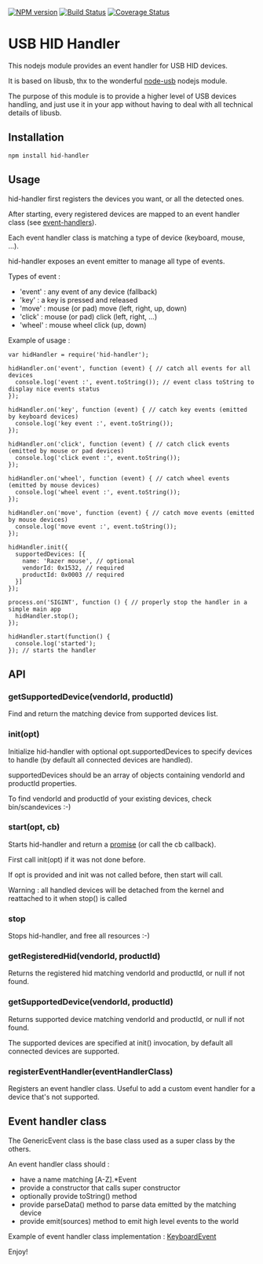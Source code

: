 [![NPM version](https://badge.fury.io/js/hid-handler.svg)](http://badge.fury.io/js/hid-handler)
[![Build Status](https://travis-ci.org/openhoat/hid-handler.png?branch=master)](https://travis-ci.org/openhoat/hid-handler)
[![Coverage Status](https://coveralls.io/repos/openhoat/hid-handler/badge.svg?branch=master&service=github)](https://coveralls.io/github/openhoat/hid-handler?branch=master)

# USB HID Handler

This nodejs module provides an event handler for USB HID devices.

It is based on libusb, thx to the wonderful [node-usb](https://github.com/nonolith/node-usb) nodejs module.

The purpose of this module is to provide a higher level of USB devices handling, and just use it in your app without having to deal with all technical details of libusb.

## Installation

```
npm install hid-handler
```

## Usage

hid-handler first registers the devices you want, or all the detected ones.

After starting, every registered devices are mapped to an event handler class (see [event-handlers](tree/master/lib/event-handlers)).

Each event handler class is matching a type of device (keyboard, mouse, ...).

hid-handler exposes an event emitter to manage all type of events.

Types of event :

- 'event' : any event of any device (fallback)
- 'key' : a key is pressed and released
- 'move' : mouse (or pad) move (left, right, up, down)
- 'click' : mouse (or pad) click (left, right, ...)
- 'wheel' : mouse wheel click (up, down)

Example of usage :

```
var hidHandler = require('hid-handler');

hidHandler.on('event', function (event) { // catch all events for all devices
  console.log('event :', event.toString()); // event class toString to display nice events status
});

hidHandler.on('key', function (event) { // catch key events (emitted by keyboard devices)
  console.log('key event :', event.toString());
});

hidHandler.on('click', function (event) { // catch click events (emitted by mouse or pad devices)
  console.log('click event :', event.toString());
});

hidHandler.on('wheel', function (event) { // catch wheel events (emitted by mouse devices)
  console.log('wheel event :', event.toString());
});

hidHandler.on('move', function (event) { // catch move events (emitted by mouse devices)
  console.log('move event :', event.toString());
});

hidHandler.init({
  supportedDevices: [{
    name: 'Razer mouse', // optional
    vendorId: 0x1532, // required
    productId: 0x0003 // required
  }]
});

process.on('SIGINT', function () { // properly stop the handler in a simple main app
  hidHandler.stop();
});

hidHandler.start(function() {
  console.log('started');
}); // starts the handler
```

## API

### getSupportedDevice(vendorId, productId)

Find and return the matching device from supported devices list.

### init(opt)

Initialize hid-handler with optional opt.supportedDevices to specify devices to handle (by default all connected devices are handled).

supportedDevices should be an array of objects containing vendorId and productId properties.

To find vendorId and productId of your existing devices, check bin/scandevices :-)

### start(opt, cb)

Starts hid-handler and return a [promise](https://promisesaplus.com/) (or call the cb callback).

First call init(opt) if it was not done before.

If opt is provided and init was not called before, then start will call.

Warning : all handled devices will be detached from the kernel and reattached to it when stop() is called

### stop

Stops hid-handler, and free all resources :-)

### getRegisteredHid(vendorId, productId)

Returns the registered hid matching vendorId and productId, or null if not found.

### getSupportedDevice(vendorId, productId)

Returns supported device matching vendorId and productId, or null if not found.

The supported devices are specified at init() invocation, by default all connected devices are supported.

### registerEventHandler(eventHandlerClass)

Registers an event handler class.
Useful to add a custom event handler for a device that's not supported.

## Event handler class

The GenericEvent class is the base class used as a super class by the others. 

An event handler class should :

- have a name matching [A-Z].*Event
- provide a constructor that calls super constructor
- optionally provide toString() method
- provide parseData() method to parse data emitted by the matching device
- provide emit(sources) method to emit high level events to the world

Example of event handler class implementation : [KeyboardEvent](tree/master/lib/event-handlers/keyboard.js)

Enjoy!
